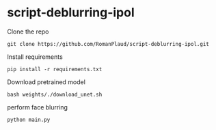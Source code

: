 # script-deblurring-ipol

Clone the repo
```
git clone https://github.com/RomanPlaud/script-deblurring-ipol.git
```

Install requirements
```
pip install -r requirements.txt
```
Download pretrained model
```
bash weights/./download_unet.sh
```
perform face blurring 
```
python main.py 
```
